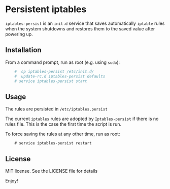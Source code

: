 # Persistent iptables

`iptables-persist` is an `init.d` service that saves automatically `iptable` rules when the system shutdowns and restores them to the saved value after powering up.


## Installation

From a command prompt, run as root (e.g. using `sudo`):
~~~bash
	#  cp iptables-persist /etc/init.d/
	#  update-rc.d iptables-persist defaults
	# service iptables-persist start
~~~


## Usage

The rules are persisted in `/etc/iptables.persist`

The current `iptables` rules are adopted by `Iptables-persist` if there is no rules file. This is the case the first time the script is run.

To force saving the rules at any other time, run as root:
~~~
	# service iptables-persist restart
~~~


## License

MIT license. See the LICENSE file for details 

Enjoy!

